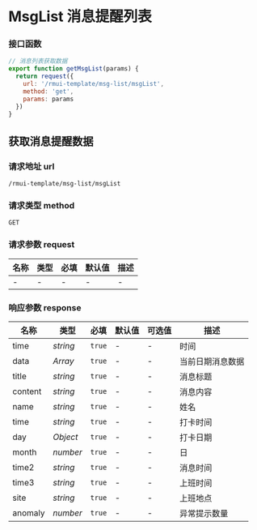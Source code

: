 # MsgList 消息提醒列表

### 接口函数

```js
// 消息列表获取数据
export function getMsgList(params) {
  return request({
    url: '/rmui-template/msg-list/msgList',
    method: 'get',
    params: params
  })
}
```

## 获取消息提醒数据

### 请求地址 url

    /rmui-template/msg-list/msgList

### 请求类型 method

`GET`

### 请求参数 request

| 名称 | 类型 | 必填 | 默认值 | 描述 |
| ---- | ---- | ---- | ------ | ---- |
| -    | -    | -    | -      | -    |

### 响应参数 response

| 名称    | 类型     | 必填   | 默认值 | 可选值 | 描述             |
| ------- | -------- | ------ | ------ | ------ | ---------------- |
| time    | _string_ | `true` | -      | -      | 时间             |
| data    | _Array_  | `true` | -      | -      | 当前日期消息数据 |
| title   | _string_ | `true` | -      | -      | 消息标题         |
| content | _string_ | `true` | -      | -      | 消息内容         |
| name    | _string_ | `true` | -      | -      | 姓名             |
| time    | _string_ | `true` | -      | -      | 打卡时间         |
| day     | _Object_ | `true` | -      | -      | 打卡日期         |
| month   | _number_ | `true` | -      | -      | 日               |
| time2   | _string_ | `true` | -      | -      | 消息时间         |
| time3   | _string_ | `true` | -      | -      | 上班时间         |
| site    | _string_ | `true` | -      | -      | 上班地点         |
| anomaly | _number_ | `true` | -      | -      | 异常提示数量     |
